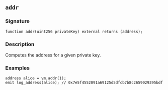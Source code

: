 ## `addr`

### Signature

```solidity
function addr(uint256 privateKey) external returns (address);
```

### Description

Computes the address for a given private key.

### Examples

```solidity
address alice = vm.addr(1);
emit log_address(alice); // 0x7e5f4552091a69125d5dfcb7b8c2659029395bdf
```
